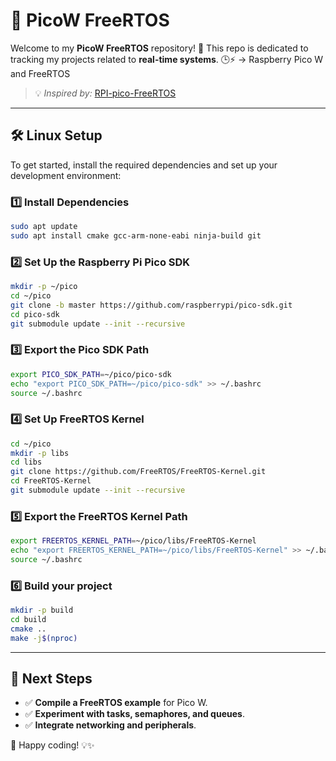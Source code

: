 # 🚀 PicoW FreeRTOS

Welcome to my **PicoW FreeRTOS** repository! 🎯 This repo is dedicated to tracking my projects related to **real-time systems**. 🕒⚡
-> Raspberry Pico W and FreeRTOS

> 💡 *Inspired by:* [RPI-pico-FreeRTOS](https://github.com/PicoCPP/RPI-pico-FreeRTOS/tree/master)

---

## 🛠️ Linux Setup

To get started, install the required dependencies and set up your development environment:

### **1️⃣ Install Dependencies**
```bash
sudo apt update
sudo apt install cmake gcc-arm-none-eabi ninja-build git
```

### **2️⃣ Set Up the Raspberry Pi Pico SDK**
```bash
mkdir -p ~/pico
cd ~/pico
git clone -b master https://github.com/raspberrypi/pico-sdk.git
cd pico-sdk
git submodule update --init --recursive
```

### **3️⃣ Export the Pico SDK Path**
```bash
export PICO_SDK_PATH=~/pico/pico-sdk
echo "export PICO_SDK_PATH=~/pico/pico-sdk" >> ~/.bashrc
source ~/.bashrc
```

### **4️⃣ Set Up FreeRTOS Kernel**
```bash
cd ~/pico
mkdir -p libs
cd libs
git clone https://github.com/FreeRTOS/FreeRTOS-Kernel.git
cd FreeRTOS-Kernel
git submodule update --init --recursive
```

### **5️⃣ Export the FreeRTOS Kernel Path**
```bash
export FREERTOS_KERNEL_PATH=~/pico/libs/FreeRTOS-Kernel
echo "export FREERTOS_KERNEL_PATH=~/pico/libs/FreeRTOS-Kernel" >> ~/.bashrc
source ~/.bashrc
```
### **6️⃣ Build your project**
```bash
mkdir -p build
cd build
cmake ..
make -j$(nproc)
```


---

## 🎯 Next Steps

- ✅ **Compile a FreeRTOS example** for Pico W.
- ✅ **Experiment with tasks, semaphores, and queues**.
- ✅ **Integrate networking and peripherals**.

🚀 Happy coding! 💡✨

